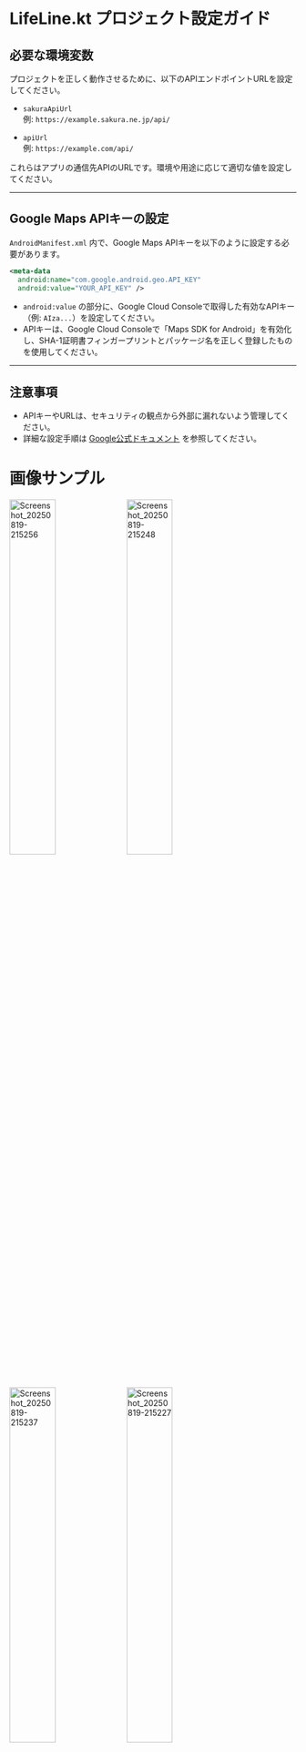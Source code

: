 # LifeLine.kt プロジェクト設定ガイド

## 必要な環境変数

プロジェクトを正しく動作させるために、以下のAPIエンドポイントURLを設定してください。

- `sakuraApiUrl`  
  例: `https://example.sakura.ne.jp/api/`

- `apiUrl`  
  例: `https://example.com/api/`

これらはアプリの通信先APIのURLです。環境や用途に応じて適切な値を設定してください。

---

## Google Maps APIキーの設定


`AndroidManifest.xml` 内で、Google Maps APIキーを以下のように設定する必要があります。

```xml
<meta-data
  android:name="com.google.android.geo.API_KEY"
  android:value="YOUR_API_KEY" />
```

- `android:value` の部分に、Google Cloud Consoleで取得した有効なAPIキー（例: `AIza...`）を設定してください。
- APIキーは、Google Cloud Consoleで「Maps SDK for Android」を有効化し、SHA-1証明書フィンガープリントとパッケージ名を正しく登録したものを使用してください。

---

## 注意事項

- APIキーやURLは、セキュリティの観点から外部に漏れないよう管理してください。
- 詳細な設定手順は [Google公式ドキュメント](https://developers.google.com/maps/documentation/android-sdk/start) を参照してください。

# 画像サンプル

<img width="40%" alt="Screenshot_20250819-215256" src="https://github.com/user-attachments/assets/a79f7dc3-eec0-4728-9545-d531d2cb37dd" />

<img width="40%" alt="Screenshot_20250819-215248" src="https://github.com/user-attachments/assets/e77ee82e-2f2f-4967-b832-975fd8f3b695" />

<img width="40%" alt="Screenshot_20250819-215237" src="https://github.com/user-attachments/assets/10b88255-2abb-4e7e-82ae-81bf61ab07af" />

<img width="40%" alt="Screenshot_20250819-215227" src="https://github.com/user-attachments/assets/3ce12715-f794-4434-8de2-c50baca0c584" />
